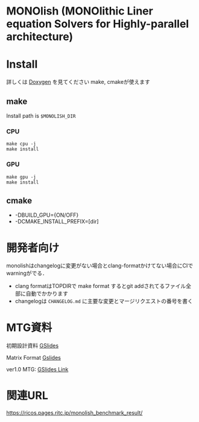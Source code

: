 # MONOlish (MONOlithic Liner equation Solvers for Highly-parallel architecture)

# Install
詳しくは [Doxygen](https://ricos.pages.ritc.jp/monolish/) を見てください
make, cmakeが使えます

## make
Install path is `$MONOLISH_DIR` 

### CPU
```
make cpu -j
make install
```

### GPU
```
make gpu -j
make install
```

## cmake

- -DBUILD\_GPU={ON/OFF}
- -DCMAKE\_INSTALL\_PREFIX=[dir]

# 開発者向け
monolishはchangelogに変更がない場合とclang-formatかけてない場合にCIでwarningがでる．

- clang formatはTOPDIRで make format するとgit addされてるファイル全部に自動でかかります
- changelogは `CHANGELOG.md` に主要な変更とマージリクエストの番号を書く

# MTG資料
初期設計資料 [GSlides](https://docs.google.com/presentation/d/16JvP7bTtxmfMP9hqflB7FVDrxueYxYa5U2PT-SkqB20/edit?usp=sharing)

Matrix Format [Gslides](https://docs.google.com/presentation/d/1wqyw9CmlHar84WxTgnoULn0_ZHZ7IxkUnLa_HkIwVQo/edit?usp=sharing)

ver1.0 MTG: [GSlides Link](https://docs.google.com/presentation/d/12LJXbFmAmKcEWtkIBCZm_klpqmAP6MIuvYCRAZnvwqQ/edit?usp=sharing)

# 関連URL

https://ricos.pages.ritc.jp/monolish_benchmark_result/
